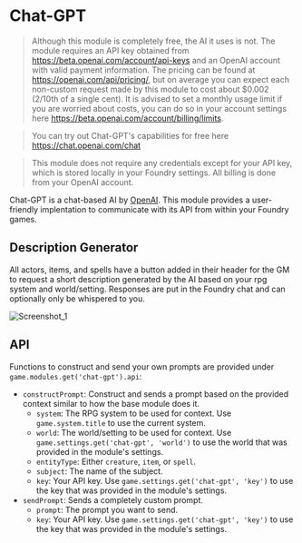# Chat-GPT
> Although this module is completely free, the AI it uses is not. The module requires an API key obtained from https://beta.openai.com/account/api-keys and an OpenAI account with valid payment information. The pricing can be found at https://openai.com/api/pricing/, but on average you can expect each non-custom request made by this module to cost about $0.002 (2/10th of a single cent). It is advised to set a monthly usage limit if you are worried about costs, you can do so in your account settings here https://beta.openai.com/account/billing/limits.

> You can try out Chat-GPT's capabilities for free here https://chat.openai.com/chat

> This module does not require any credentials except for your API key, which is stored locally in your Foundry settings. All billing is done from your OpenAI account.

Chat-GPT is a chat-based AI by [OpenAI](https://beta.openai.com/). This module provides a user-friendly implentation to communicate with its API from within your Foundry games.

## Description Generator
All actors, items, and spells have a button added in their header for the GM to request a short description generated by the AI based on your rpg system and world/setting. Responses are put in the Foundry chat and can optionally only be whispered to you.

![Screenshot_1](https://user-images.githubusercontent.com/13134303/211648916-51dfe037-9d76-460b-9f33-39ba8dd4298d.png)

## API
Functions to construct and send your own prompts are provided under `game.modules.get('chat-gpt').api`:
- `constructPrompt`: Construct and sends a prompt based on the provided context similar to how the base module does it.
	- `system`: The RPG system to be used for context. Use `game.system.title` to use the current system.
	- `world`: The world/setting to be used for context. Use `game.settings.get('chat-gpt', 'world')` to use the world that was provided in the module's settings.
	- `entityType`: Either `creature`, `item`, or `spell`.
	- `subject`: The name of the subject.
	- `key`: Your API key. Use `game.settings.get('chat-gpt', 'key')` to use the key that was provided in the module's settings.
- `sendPrompt`: Sends a completely custom prompt.
	- `prompt`: The prompt you want to send.
	- `key`: Your API key. Use `game.settings.get('chat-gpt', 'key')` to use the key that was provided in the module's settings.
